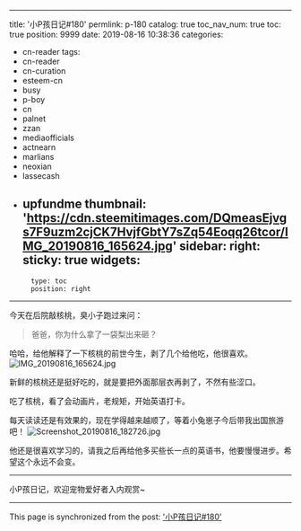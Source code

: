
---
title: '小P孩日记#180'
permlink: p-180
catalog: true
toc_nav_num: true
toc: true
position: 9999
date: 2019-08-16 10:38:36
categories:
- cn-reader
tags:
- cn-reader
- cn-curation
- esteem-cn
- busy
- p-boy
- cn
- palnet
- zzan
- mediaofficials
- actnearn
- marlians
- neoxian
- lassecash
- upfundme
thumbnail: 'https://cdn.steemitimages.com/DQmeasEjvgs7F9uzm2cjCK7HvjfGbtY7sZq54Eoqq26tcor/IMG_20190816_165624.jpg'
sidebar:
    right:
        sticky: true
widgets:
    -
        type: toc
        position: right
---


今天在后院敲核桃，臭小子跑过来问：
>爸爸，你为什么拿了一袋梨出来砸？

哈哈，给他解释了一下核桃的前世今生，剥了几个给他吃，他很喜欢。
![IMG_20190816_165624.jpg](https://cdn.steemitimages.com/DQmeasEjvgs7F9uzm2cjCK7HvjfGbtY7sZq54Eoqq26tcor/IMG_20190816_165624.jpg)

新鲜的核桃还是挺好吃的，就是要把外面那层衣再剥了，不然有些涩口。

吃了核桃，看了会动画片，老规矩，开始英语打卡。

每天读读还是有效果的，现在学得越来越顺了，等着小兔崽子今后带我出国旅游吧！
![Screenshot_20190816_182726.jpg](https://cdn.steemitimages.com/DQmao8XoudAuVWQnzHYGWkgBiHAz1nhdmCqHbn32UZHpvQd/Screenshot_20190816_182726.jpg)

他还是很喜欢学习的，请我之后再给他多买些长一点的英语书，他要慢慢进步。希望这个永远不会变。

***

小P孩日记，欢迎宠物爱好者入内观赏~

- - -

This page is synchronized from the post: ['小P孩日记#180'](https://steemit.com/@julian2013/p-180)
